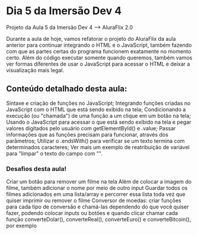 # Dia 5 da Imersão Dev 4
Projeto da Aula 5 da Imersão Dev 4 --> AluraFlix 2.0

Durante a aula de hoje, vamos refatorar o projeto do AluraFlix da aula anterior para continuar integrando o HTML e o JavaScript, também fazendo com que as partes certas do programa funcionem exatamente no momento certo. Além do código executar somente quando queremos, também vamos ver formas diferentes de usar o JavaScript para acessar o HTML e deixar a visualização mais legal.

## Conteúdo detalhado desta aula:
Sintaxe e criação de funções no JavaScript;
Integrando funções criadas no JavaScript com o HTML que está sendo exibido na tela;
Condicionando a execução (ou "chamada") de uma função a um clique em um botão na tela;
Usando o JavaScript para acessar o que está sendo exibido na tela e pegar valores digitados pelo usuário com getElementById() e .value;
Passar informações que as funções precisam para funcionar, através dos parâmetros;
Utilizar o .endsWith() para verificar se um texto termina com determinados caracteres;
Ver mais um exemplo de reatribuição de variável para "limpar" o texto do campo com "".

### Desafios desta aula!
Criar um botão para remover um filme na tela
Além de colocar a imagem do filme, também adicionar o nome por meio de outro input
Guardar todos os filmes adicionados em uma lista/array e percorrer essa lista toda vez que quiser imprimir ou remover o filme
Conversor de moedas: criar funções para cada tipo de conversão e chamá-las dependendo do que você quiser fazer, podendo colocar inputs ou botões e quando clicar chamar cada função converteDolar(), converteReal(), converteEuro() e converteBitcoin(), por exemplo
